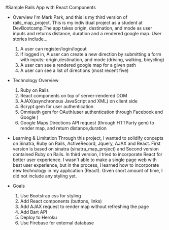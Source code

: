 #Sample Rails App with React Components



* Overview
	I'm Mark Park, and this is my third version of rails_map_project. This is my individual project as a student at
	DevBootcamp.The app takes origin, destination, and mode as user inputs and returns distance, duration and a rendered google map. User stories include...

	1. A user can register/login/logout 
	2. If logged in, A user can create a new direction by submitting a form with inputs: origin,destination, and mode (driving, walking, bicycling)
	3. A user can see a rendered google map for a given path
	4. A user can see a list of directions (most recent five)



* Technology Overview 
	1. Ruby on Rails 
	2. React components on top of server-rendered DOM 
	3. AJAX(asynchronous JavaScript and XML) on client side 
	4. Bcrypt gem for user authentication
	5. Omniauth gem for OAuth(user authentication through Facebook and Google )
	6. Google Maps Directions API request (through HTTParty gem) to render map, and return distance,duration



* Learning & Limitation
	Through this project, I wanted to solidify concepts on Sinatra, Ruby on Rails, ActiveRecord, Jquery, AJAX 
	and React. First version is based on sinatra (sinatra_map_project) and Second version contained Ruby on Rails.
	In third version, I tried to incorporate React for better user experience. I wasn't able to make a single 
	page web with best user experience, but in the process, I learned how to incorporate new technology in my
	application (React). Given short amount of time, I did not include any styling yet.



* Goals
	1. Use Bootstrap css for styling
	2. Add React components (buttons, links)
	3. Add AJAX request to render map without refreshing the page
	4. Add Bart API 
	5. Deploy to Heroku
	6. Use Firebase for external database

